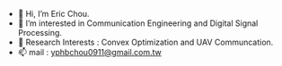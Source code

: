 - 👋 Hi, I’m Eric Chou.
- 👀 I’m interested in Communication Engineering and Digital Signal Processing.
- 🌱 Research Interests : Convex Optimization and UAV Communcation.
- 📫 mail : yphbchou0911@gmail.com.tw

<!---
EricccTaiwan/EricccTaiwan is a ✨ special ✨ repository because its `README.md` (this file) appears on your GitHub profile.
You can click the Preview link to take a look at your changes.
--->
